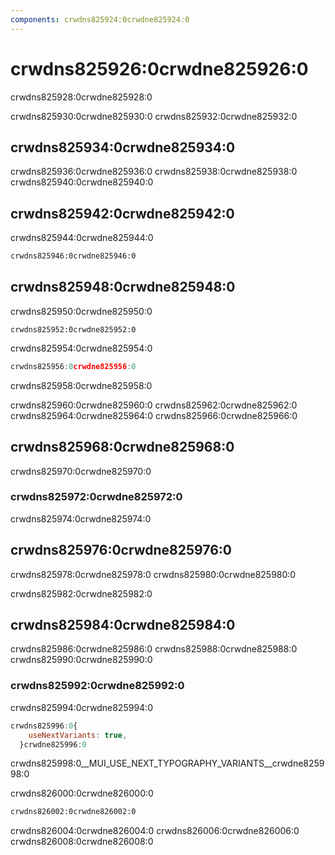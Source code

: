 ```yaml
---
components: crwdns825924:0crwdne825924:0
---
```

# crwdns825926:0crwdne825926:0

<p class="description">crwdns825928:0crwdne825928:0</p>

crwdns825930:0crwdne825930:0 crwdns825932:0crwdne825932:0

## crwdns825934:0crwdne825934:0

crwdns825936:0crwdne825936:0 crwdns825938:0crwdne825938:0 crwdns825940:0crwdne825940:0

## crwdns825942:0crwdne825942:0

crwdns825944:0crwdne825944:0

```html
crwdns825946:0crwdne825946:0
```

## crwdns825948:0crwdne825948:0

crwdns825950:0crwdne825950:0

`crwdns825952:0crwdne825952:0`

crwdns825954:0crwdne825954:0

```js
crwdns825956:0crwdne825956:0
```

crwdns825958:0crwdne825958:0

crwdns825960:0crwdne825960:0 crwdns825962:0crwdne825962:0 crwdns825964:0crwdne825964:0 crwdns825966:0crwdne825966:0

## crwdns825968:0crwdne825968:0

crwdns825970:0crwdne825970:0

### crwdns825972:0crwdne825972:0

crwdns825974:0crwdne825974:0

## crwdns825976:0crwdne825976:0

crwdns825978:0crwdne825978:0 crwdns825980:0crwdne825980:0

crwdns825982:0crwdne825982:0

## crwdns825984:0crwdne825984:0

crwdns825986:0crwdne825986:0 crwdns825988:0crwdne825988:0 crwdns825990:0crwdne825990:0

### crwdns825992:0crwdne825992:0

crwdns825994:0crwdne825994:0

```js
crwdns825996:0{
    useNextVariants: true,
  }crwdne825996:0
```

crwdns825998:0__MUI_USE_NEXT_TYPOGRAPHY_VARIANTS__crwdne825998:0

crwdns826000:0crwdne826000:0

```sh
crwdns826002:0crwdne826002:0
```

crwdns826004:0crwdne826004:0 crwdns826006:0crwdne826006:0 crwdns826008:0crwdne826008:0